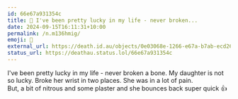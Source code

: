 ```yaml
---
id: 66e67a931354c
title: 🏨 I've been pretty lucky in my life - never broken...
date: 2024-09-15T16:11:31+10:00
permalink: /n.m136hmig/
emoji: 🏨
external_url: https://death.id.au/objects/0e03068e-1266-e67a-b7ab-ecd267513472
status_url: https://deathau.status.lol/66e67a931354c
---
```


I've been pretty lucky in my life - never broken a bone.
My daughter is not so lucky. Broke her wrist in two places. She was in a lot of pain.  
But, a bit of nitrous and some plaster and she bounces back super quick 👍
